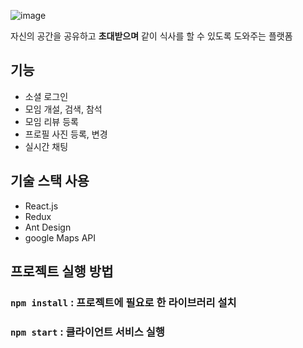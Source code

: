 
![image](https://user-images.githubusercontent.com/13481627/83964721-cd187580-a8e9-11ea-97b2-c7d191a73b7f.png)

자신의 공간을 공유하고 **초대받으며** 같이 식사를 할 수 있도록 도와주는 플랫폼

## 기능

- 소셜 로그인
- 모임 개설, 검색, 참석
- 모임 리뷰 등록
- 프로필 사진 등록, 변경
- 실시간 채팅

## 기술 스택 사용
- React.js
- Redux
- Ant Design
- google Maps API

## 프로젝트 실행 방법

### `npm install` : 프로젝트에 필요로 한 라이브러리 설치

### `npm start` : 클라이언트 서비스 실행
